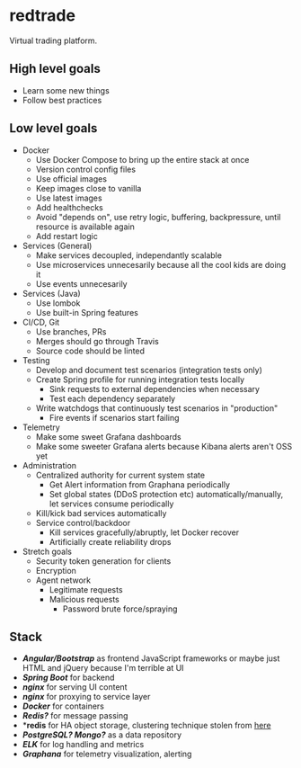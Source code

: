 # redtrade

Virtual trading platform.

## High level goals
* Learn some new things
* Follow best practices

## Low level goals
* Docker
  * Use Docker Compose to bring up the entire stack at once
  * Version control config files
  * Use official images
  * Keep images close to vanilla
  * Use latest images
  * Add healthchecks
  * Avoid "depends on", use retry logic, buffering, backpressure, until resource is available again
  * Add restart logic
* Services (General)
  * Make services decoupled, independantly scalable
  * Use microservices unnecesarily because all the cool kids are doing it
  * Use events unnecesarily
* Services (Java)
  * Use lombok
  * Use built-in Spring features
* CI/CD, Git
  * Use branches, PRs
  * Merges should go through Travis
  * Source code should be linted
* Testing
  * Develop and document test scenarios (integration tests only)
  * Create Spring profile for running integration tests locally
    * Sink requests to external dependencies when necessary
    * Test each dependency separately
  * Write watchdogs that continuously test scenarios in "production"
    * Fire events if scenarios start failing
* Telemetry
  * Make some sweet Grafana dashboards
  * Make some sweeter Grafana alerts because Kibana alerts aren't OSS yet
* Administration
  * Centralized authority for current system state
    * Get Alert information from Graphana periodically
    * Set global states (DDoS protection etc) automatically/manually, let services consume periodically
  * Kill/kick bad services automatically
  * Service control/backdoor
    * Kill services gracefully/abruptly, let Docker recover
    * Artificially create reliability drops
* Stretch goals
  * Security token generation for clients
  * Encryption
  * Agent network
    * Legitimate requests
    * Malicious requests
      * Password brute force/spraying

## Stack

* ***Angular/Bootstrap*** as frontend JavaScript frameworks or maybe just HTML and jQuery because I'm terrible at UI
* ***Spring Boot*** for backend
* ***nginx*** for serving UI content
* ***nginx*** for proxying to service layer
* ***Docker*** for containers
* ***Redis?*** for message passing
* ***redis** for HA object storage, clustering technique stolen from [here](https://github.com/AliyunContainerService/redis-cluster)
* ***PostgreSQL? Mongo?*** as a data repository
* ***ELK*** for log handling and metrics
* ***Graphana*** for telemetry visualization, alerting
